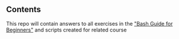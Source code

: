 ## Contents
This repo will contain answers to all exercises in the ["Bash Guide for Beginners"](https://tldp.org/LDP/Bash-Beginners-Guide/Bash-Beginners-Guide.pdf) and scripts created for related course
